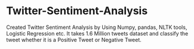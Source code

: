 # Twitter-Sentiment-Analysis
Created Twitter Sentiment Analysis by Using Numpy, pandas, NLTK tools, Logistic Regression etc. It takes 1.6 Million tweets dataset and classify the tweet whether it is a Positive Tweet or Negative Tweet.
